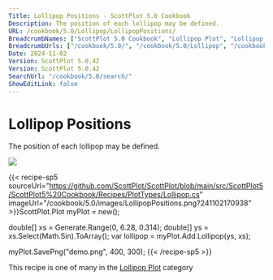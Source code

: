 ```yaml
---
Title: Lollipop Positions - ScottPlot 5.0 Cookbook
Description: The position of each lollipop may be defined.
URL: /cookbook/5.0/Lollipop/LollipopPositions/
BreadcrumbNames: ["ScottPlot 5.0 Cookbook", "Lollipop Plot", "Lollipop Positions"]
BreadcrumbUrls: ["/cookbook/5.0/", "/cookbook/5.0/Lollipop", "/cookbook/5.0/Lollipop/LollipopPositions"]
Date: 2024-11-02
Version: ScottPlot 5.0.42
Version: ScottPlot 5.0.42
SearchUrl: "/cookbook/5.0/search/"
ShowEditLink: false
---
```



<div class='d-flex align-items-center mt-5'>
<h1 class='me-2 text-dark my-0 border-0'>Lollipop Positions</h1>
</div>

The position of each lollipop may be defined.

[![](/cookbook/5.0/images/LollipopPositions.png?241102170938)](/cookbook/5.0/images/LollipopPositions.png?241102170938)

{{< recipe-sp5 sourceUrl="https://github.com/ScottPlot/ScottPlot/blob/main/src/ScottPlot5/ScottPlot5%20Cookbook/Recipes/PlotTypes/Lollipop.cs" imageUrl="/cookbook/5.0/images/LollipopPositions.png?241102170938" >}}ScottPlot.Plot myPlot = new();

double[] xs = Generate.Range(0, 6.28, 0.314);
double[] ys = xs.Select(Math.Sin).ToArray();
var lollipop = myPlot.Add.Lollipop(ys, xs);

myPlot.SavePng("demo.png", 400, 300);
{{< /recipe-sp5 >}}

<div class='my-5 text-center'>This recipe is one of many in the <a href='/cookbook/5.0/Lollipop'>Lollipop Plot</a> category</div>


